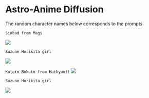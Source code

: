 # Astro-Anime Diffusion
The random character names below corresponds to the prompts.


`Sinbad from Magi`

![](https://media.discordapp.net/attachments/884528247998664744/1041236124200357948/image.png)


`Suzune Horikita girl`

![](https://media.discordapp.net/attachments/1040801276876828672/1040815326180417617/image.png)


`Kotaro Bokuto from Haikyuu!!`
![](https://media.discordapp.net/attachments/884528247998664744/1041255242588766279/image.png)


`Suzune Horikita girl`

![](https://media.discordapp.net/attachments/884528247998664744/1041616275350241340/image.png)